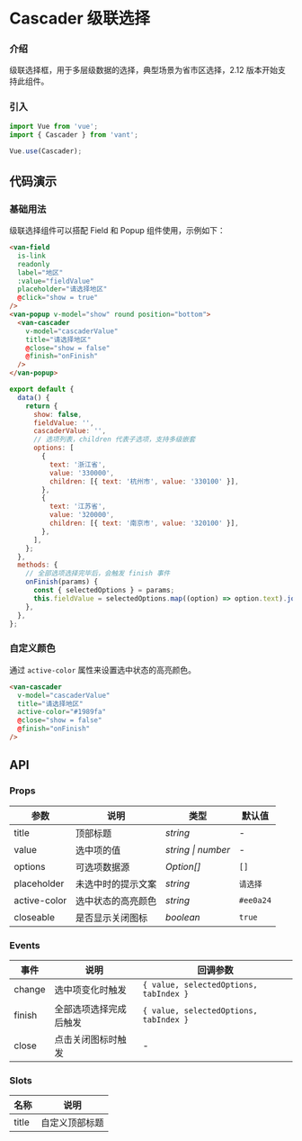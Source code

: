 # Cascader 级联选择

### 介绍

级联选择框，用于多层级数据的选择，典型场景为省市区选择，2.12 版本开始支持此组件。

### 引入

```js
import Vue from 'vue';
import { Cascader } from 'vant';

Vue.use(Cascader);
```

## 代码演示

### 基础用法

级联选择组件可以搭配 Field 和 Popup 组件使用，示例如下：

```html
<van-field
  is-link
  readonly
  label="地区"
  :value="fieldValue"
  placeholder="请选择地区"
  @click="show = true"
/>
<van-popup v-model="show" round position="bottom">
  <van-cascader
    v-model="cascaderValue"
    title="请选择地区"
    @close="show = false"
    @finish="onFinish"
  />
</van-popup>
```

```js
export default {
  data() {
    return {
      show: false,
      fieldValue: '',
      cascaderValue: '',
      // 选项列表，children 代表子选项，支持多级嵌套
      options: [
        {
          text: '浙江省',
          value: '330000',
          children: [{ text: '杭州市', value: '330100' }],
        },
        {
          text: '江苏省',
          value: '320000',
          children: [{ text: '南京市', value: '320100' }],
        },
      ],
    };
  },
  methods: {
    // 全部选项选择完毕后，会触发 finish 事件
    onFinish(params) {
      const { selectedOptions } = params;
      this.fieldValue = selectedOptions.map((option) => option.text).join('/');
    },
  },
};
```

### 自定义颜色

通过 `active-color` 属性来设置选中状态的高亮颜色。

```html
<van-cascader
  v-model="cascaderValue"
  title="请选择地区"
  active-color="#1989fa"
  @close="show = false"
  @finish="onFinish"
/>
```

## API

### Props

| 参数         | 说明               | 类型               | 默认值    |
| ------------ | ------------------ | ------------------ | --------- |
| title        | 顶部标题           | _string_           | -         |
| value        | 选中项的值         | _string \| number_ | -         |
| options      | 可选项数据源       | _Option[]_         | `[]`      |
| placeholder  | 未选中时的提示文案 | _string_           | `请选择`  |
| active-color | 选中状态的高亮颜色 | _string_           | `#ee0a24` |
| closeable    | 是否显示关闭图标   | _boolean_          | `true`    |

### Events

| 事件   | 说明                   | 回调参数                               |
| ------ | ---------------------- | -------------------------------------- |
| change | 选中项变化时触发       | `{ value, selectedOptions, tabIndex }` |
| finish | 全部选项选择完成后触发 | `{ value, selectedOptions, tabIndex }` |
| close  | 点击关闭图标时触发     | -                                      |

### Slots

| 名称  | 说明           |
| ----- | -------------- |
| title | 自定义顶部标题 |

